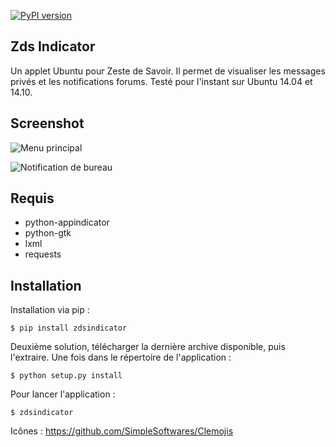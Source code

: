 [![PyPI version](https://badge.fury.io/py/zdsindicator.png)](http://badge.fury.io/py/zdsindicator)

Zds Indicator
-------------

Un applet Ubuntu pour Zeste de Savoir. Il permet de visualiser les messages privés et les notifications forums. 
Testé pour l'instant sur Ubuntu 14.04 et 14.10.

Screenshot
-----------

![Menu principal](https://zestedesavoir.com/media/galleries/1317/e7c0cded-c1d5-469e-bc90-dfcdf9d4631d.png)

![Notification de bureau](https://zestedesavoir.com/media/galleries/1317/e6c674c3-9c18-4769-8b6a-b68db0be873e.png)

Requis
------
 * python-appindicator
 * python-gtk
 * lxml
 * requests

Installation
------------

Installation via pip :
```
$ pip install zdsindicator
```

Deuxième solution, télécharger la dernière archive disponible, puis l'extraire.
Une fois dans le répertoire de l'application :
```
$ python setup.py install
```

Pour lancer l'application :
```
$ zdsindicator
```

Icônes : https://github.com/SimpleSoftwares/Clemojis
